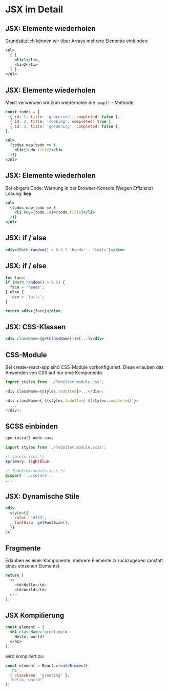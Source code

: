 # JSX im Detail

## JSX: Elemente wiederholen

Grundsätzlich können wir über Arrays mehrere Elemente einbinden:

```xml
<ul>
  { [
    <li>1</li>,
    <li>2</li>
  ] }
</ul>
```

## JSX: Elemente wiederholen

Meist verwenden wir zum wiederholen die `.map()` - Methode

<!-- prettier-ignore -->
```jsx
const todos = [
  { id: 1, title: 'groceries', completed: false },
  { id: 2, title: 'cooking', completed: true },
  { id: 3, title: 'gardening', completed: false },
];

<ul>
  {todos.map(todo => (
    <li>{todo.title}</li>
  ))}
</ul>
```

## JSX: Elemente wiederholen

Bei obigem Code: Warnung in der Browser-Konsole (Wegen Effizienz)  
Lösung: **key**:

```jsx
<ul>
  {todos.map(todo => (
    <li key={todo.id}>{todo.title}</li>
  ))}
</ul>
```

## JSX: if / else

```jsx
<div>{Math.random() > 0.5 ? 'heads' : 'tails'}</div>
```

## JSX: if / else

```jsx
let face;
if (Math.random() > 0.5) {
  face = 'heads';
} else {
  face = 'tails';
}

return <div>{face}</div>;
```

## JSX: CSS-Klassen

```jsx
<div className={getClassName()}>[...]</div>
```

## CSS-Module

Bei create-react-app sind CSS-Module vorkonfiguriert. Diese erlauben das Anwenden von CSS auf nur eine Komponente.

```js
import styles from './TodoItem.module.css';

<div className={styles.todoItem}>...</div>;

<div className={`${styles.todoItem} ${styles.completed}`}>
  ...
</div>;
```

## SCSS einbinden

```bash
npm install node-sass
```

```js
import styles from './TodoItem.module.scss';
```

```scss
/* colors.scss */
$primary: lightblue;
```

```scss
/* TodoItem.module.scss */
@import '../colors';
...
```

## JSX: Dynamische Stile

```jsx
<div
  style={{
    color: '#333',
    fontSize: getFontSize(),
  }}
/>
```

## Fragmente

Erlauben es einer Komponente, mehrere Elemente zurückzugeben (anstatt eines einzenen Elements)

```ts
return (
  <>
    <td>Hello</td>
    <td>World</td>
  </>
);
```

## JSX Kompilierung

<!-- prettier-ignore -->
```jsx
const element = (
  <h1 className="greeting">
    Hello, world!
  </h1>
);
```

wird kompiliert zu:

```js
const element = React.createElement(
  'h1',
  { className: 'greeting' },
  'Hello, world!'
);
```

